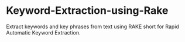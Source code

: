 # Keyword-Extraction-using-Rake
Extract keywords and key phrases  from text using RAKE short for Rapid Automatic Keyword Extraction.
